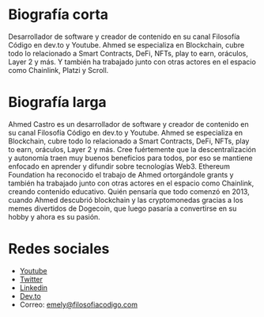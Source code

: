 # Biografía corta

Desarrollador de software y creador de contenido en su canal Filosofía Código en dev.to y Youtube. Ahmed se especializa en Blockchain, cubre todo lo relacionado a Smart Contracts, DeFi, NFTs, play to earn, oráculos, Layer 2 y más. Y también ha trabajado junto con otras actores en el espacio como Chainlink, Platzi y Scroll.

# Biografía larga

Ahmed Castro es un desarrollador de software y creador de contenido en su canal Filosofía Código en dev.to y Youtube. Ahmed se especializa en Blockchain, cubre todo lo relacionado a Smart Contracts, DeFi, NFTs, play to earn, oráculos, Layer 2 y más. Cree fuértemente que la descentralización y autonomía traen muy buenos beneficios para todos, por eso se mantiene enfocado en aprender y difundir sobre tecnologías Web3. Ethereum Foundation ha reconocido el trabajo de Ahmed ortorgándole grants y también ha trabajado junto con otras actores en el espacio como Chainlink, creando contenido educativo. Quién pensaría que todo comenzó en 2013, cuando Ahmed descubrió blockchain y las cryptomonedas gracias a los memes divertidos de Dogecoin, que luego pasaría a convertirse en su hobby y ahora es su pasión.

# Redes sociales

* [Youtube](https://www.youtube.com/channel/UCNRB4tgwp09z4391JRjEsRA)
* [Twitter](https://twitter.com/FilosofiaCodigo)
* [Linkedin](https://www.linkedin.com/company/filosofia-codigo/)
* [Dev.to](https://dev.to/turupawn)
* Correo: emely@filosofiacodigo.com
